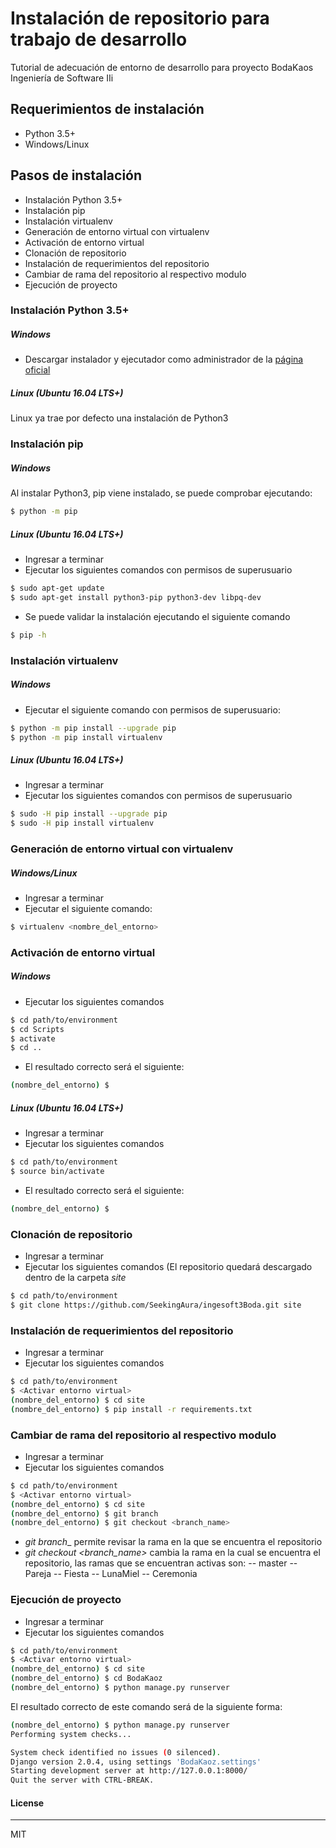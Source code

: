 # Instalación de repositorio para trabajo de desarrollo

Tutorial de adecuación de entorno de desarrollo para proyecto BodaKaos Ingeniería de Software IIi

## Requerimientos de instalación
  - Python 3.5+
  - Windows/Linux

## Pasos de instalación
  - Instalación Python 3.5+
  - Instalación pip
  - Instalación virtualenv 
  - Generación de entorno virtual con virtualenv
  - Activación de entorno virtual
  - Clonación de repositorio
  - Instalación de requerimientos del repositorio
  - Cambiar de rama del repositorio al respectivo modulo
  - Ejecución de proyecto

### Instalación Python 3.5+
##### Windows
  - Descargar instalador y ejecutador como administrador de la [página oficial](https://www.python.org/ftp/python/3.6.5/python-3.6.5.exe)
##### Linux (Ubuntu 16.04 LTS+)
Linux ya trae por defecto una instalación de Python3

### Instalación pip
##### Windows
Al instalar Python3, pip viene instalado, se puede comprobar ejecutando:
```sh
$ python -m pip
```
  
##### Linux (Ubuntu 16.04 LTS+)
  - Ingresar a terminar
  - Ejecutar los siguientes comandos con permisos de superusuario
```sh
$ sudo apt-get update
$ sudo apt-get install python3-pip python3-dev libpq-dev
```
- Se puede validar la instalación ejecutando el siguiente comando
```sh
$ pip -h
```

### Instalación virtualenv
##### Windows
- Ejecutar el siguiente comando con permisos de superusuario:
```sh
$ python -m pip install --upgrade pip
$ python -m pip install virtualenv
```
  
##### Linux (Ubuntu 16.04 LTS+)
  - Ingresar a terminar
  - Ejecutar los siguientes comandos con permisos de superusuario
```sh
$ sudo -H pip install --upgrade pip
$ sudo -H pip install virtualenv
```


### Generación de entorno virtual con virtualenv
##### Windows/Linux
  - Ingresar a terminar
  - Ejecutar el siguiente comando:
```sh
$ virtualenv <nombre_del_entorno>
```

### Activación de entorno virtual
##### Windows
- Ejecutar los siguientes comandos
```sh
$ cd path/to/environment
$ cd Scripts
$ activate
$ cd ..
```
- El resultado correcto será el siguiente:
```sh
(nombre_del_entorno) $ 
```
  
##### Linux (Ubuntu 16.04 LTS+)
  - Ingresar a terminar
  - Ejecutar los siguientes comandos
```sh
$ cd path/to/environment
$ source bin/activate
```
- El resultado correcto será el siguiente:
```sh
(nombre_del_entorno) $ 
```

### Clonación de repositorio
  - Ingresar a terminar
  - Ejecutar los siguientes comandos (El repositorio quedará descargado dentro de la carpeta _site_
```sh
$ cd path/to/environment
$ git clone https://github.com/SeekingAura/ingesoft3Boda.git site
```

### Instalación de requerimientos del repositorio
  - Ingresar a terminar
  - Ejecutar los siguientes comandos
```sh
$ cd path/to/environment
$ <Activar entorno virtual>
(nombre_del_entorno) $ cd site
(nombre_del_entorno) $ pip install -r requirements.txt
```

### Cambiar de rama del repositorio al respectivo modulo
  - Ingresar a terminar
  - Ejecutar los siguientes comandos
```sh
$ cd path/to/environment
$ <Activar entorno virtual>
(nombre_del_entorno) $ cd site
(nombre_del_entorno) $ git branch
(nombre_del_entorno) $ git checkout <branch_name>
```

- _git branch__ permite revisar la rama en la que se encuentra el repositorio
- _git checkout <branch_name>_ cambia la rama en la cual se encuentra el repositorio, las ramas que se encuentran activas son:
-- master
-- Pareja
-- Fiesta
-- LunaMiel
-- Ceremonia

### Ejecución de proyecto
  - Ingresar a terminar
  - Ejecutar los siguientes comandos
```sh
$ cd path/to/environment
$ <Activar entorno virtual>
(nombre_del_entorno) $ cd site
(nombre_del_entorno) $ cd BodaKaoz
(nombre_del_entorno) $ python manage.py runserver
```

El resultado correcto de este comando será de la siguiente forma:
```sh
(nombre_del_entorno) $ python manage.py runserver
Performing system checks...

System check identified no issues (0 silenced).
Django version 2.0.4, using settings 'BodaKaoz.settings'
Starting development server at http://127.0.0.1:8000/
Quit the server with CTRL-BREAK.
```

#### License
----

MIT